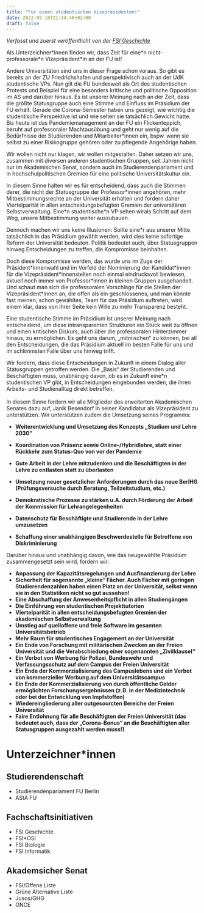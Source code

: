 ```yaml
---
title: "Für einen studentischen Vizepräsidenten!"
date: 2022-05-16T21:34:46+02:00
draft: false
---
```

*Verfasst und zuerst veröffentlicht von der [FSI Geschichte](https://fsigeschichtefu.de/2125/fuer-einen-studentischen-vizepraesidenten/)*

Als Unterzeichner\*innen finden wir, dass Zeit für eine\*n nicht-professorale\*n Vizepräsident\*in an der FU ist!

Andere Universitäten sind uns in dieser Frage schon voraus. So gibt es bereits an der ZU Friedrichshafen und perspektivisch auch an der UdK studentische VPs. Nun gilt die FU bundesweit als Ort des studentischen Protests und Beispiel für eine besonders kritische und politische Opposition im
AS und darüber hinaus. Es ist unserer Meinung nach an der Zeit, dass die größte Statusgruppe auch
eine Stimme und Einfluss im Präsidium der FU erhält.
Gerade die Corona-Semester haben uns gezeigt, wie wichtig die studentische Perspektive ist und wie
selten sie tatsächlich Gewicht hatte. Bis heute ist das Pandemiemanagement an der FU ein Flickenteppich, beruht auf professoraler Machtausübung und geht nur wenig auf die Bedürfnisse der Studierenden und Mitarbeiter\*innen ein, bspw. wenn sie selbst zu einer Risikogruppe gehören oder zu pflegende Angehörige haben.

Wir wollen nicht nur klagen, wir wollen mitgestalten. Daher setzen wir uns, zusammen mit diversen
anderen studentischen Gruppen, seit Jahren nicht nur im Akademischen Senat, sondern auch im
Studierendenparlament und in hochschulpolitischen Gremien für eine politische Universitätskultur ein.

In diesem Sinne halten wir es für entscheidend, dass auch die Stimmen derer, die nicht der Statusgruppe der Professor\*innen angehören, mehr Mitbestimmungsrechte an der Universität erhalten und fordern daher Viertelparität in allen entscheidungsbefugten Gremien der universitären
Selbstverwaltung. Eine\*n studentische\*n VP sehen wirals Schritt auf dem Weg, unsere Mitbestimmung weiter auszubauen.

Dennoch machen wir uns keine Illusionen: Sollte eine\*r aus unserer Mitte tatsächlich in das Präsidium gewählt werden, wird dies keine sofortige Reform der Universität bedeuten. Politik bedeutet auch, über Statusgruppen hinweg Entscheidungen zu treffen, die Kompromisse beinhalten.

Doch diese Kompromisse werden, das wurde uns im Zuge der Präsident\*innenwahl und im Vorfeld der Nominierung der Kandidat\*innen für die Vizepräsident\*innenstellen noch einmal eindrucksvoll bewiesen, aktuell noch immer von Professor\*innen in kleinen Gruppen ausgehandelt. Und schaut man sich die professoralen Vorschläge für die Stellen der Vizepräsident\*innen an, die offen als ein geschlossenes, und man könnte fast meinen, schon gewähltes, Team für das Präsidium auftreten, wird
einem klar, dass von ihrer Seite kein Wille zu mehr Transparenz besteht.

Eine studentische Stimme im Präsidium ist unserer Meinung nach entscheidend, um diese intransparenten Strukturen ein Stück weit zu öffnen und einen kritischen Diskurs, auch über die professoralen Hinterzimmer hinaus, zu ermöglichen. Es geht uns darum, „mitmischen“ zu können, bei all den Entscheidungen, die das Präsidium aktuell im besten Falle für uns und im schlimmsten Falle
über uns hinweg trifft.

Wir fordern, dass diese Entscheidungen in Zukunft in einem Dialog aller Statusgruppen getroffen werden. Die „Basis“ der Studierenden und Beschäftigten muss, unabhängig davon, ob es in Zukunft eine\*n studentischen VP gibt, in Entscheidungen eingebunden werden, die ihren Arbeits- und Studienalltag direkt betreffen.
<br/><br/>
In diesem Sinne fordern wir alle Mitglieder des erweiterten Akademischen Senates dazu auf, Janik
Besendorf in seiner Kandidatur als Vizepräsident zu unterstützen. Wir unterstützen zudem die Umsetzung seines Programms:
<b>
- Weiterentwicklung und Umsetzung des Konzepts „Studium und Lehre 2030“

- Koordination von Präsenz sowie Online-/Hybridlehre, statt einer Rückkehr zum Status-Quo von vor der Pandemie

- Gute Arbeit in der Lehre mitzudenken und die Beschäftigten in der Lehre zu entlasten statt zu überlasten

- Umsetzung neuer gesetzlicher Anforderungen durch das neue BerlHG (Prüfungsversuche durch Beratung, Teilzeitstudium, etc.)

- Demokratische Prozesse zu stärken u.A. durch Förderung der Arbeit der Kommission für Lehrangelegenheiten

- Datenschutz für Beschäftigte und Studierende in der Lehre umzusetzen

- Schaffung einer unabhängigen Beschwerdestelle für Betroffene von Diskriminierung

</b>

Darüber hinaus und unabhängig davon, wie das neugewählte Präsidium zusammengesetzt sein wird,
fordern wir:
<b>
- Anpassung der Kapazitätsregelungen und Ausfinanzierung der Lehre
- Sicherheit für sogenannte „kleine“ Fächer. Auch Fächer mit geringen Studierendenzahlen
haben einen Platz an der Universität, selbst wenn sie in den Statistiken nicht so gut aussehen!
- Eine Abschaffung der Anwesenheitspflicht in allen Studiengängen
- Die Einführung von studentischen Projekttutorien
- Viertelparität in allen entscheidungsbefugten Gremien der akademischen Selbstverwaltung
- Umstieg auf quelloffene und freie Software im gesamten Universitätsbetrieb
- Mehr Raum für studentisches Engagement an der Universität
- Ein Ende von Forschung mit militärischen Zwecken an der Freien Universität und die
Verabschiedung einer sogenannten „Zivilklausel“
- Ein Verbot von Werbung für Polizei, Bundeswehr und Verfassungsschutz auf dem Campus
der Freien Universität
- Ein Ende der Kommerzialisierung des Campuslebens und ein Verbot von kommerzieller
Werbung auf dem Universitätscampus
- Ein Ende der Kommerzialisierung von durch öffentliche Gelder ermöglichten
Forschungsergebnissen (z.B. in der Medizintechnik oder bei der Entwicklung von
Impfstoffen)
- Wiedereingliederung aller outgesourcten Bereiche der Freien Universität
- Faire Entlohnung für alle Beschäftigten der Freien Universität (das bedeutet auch, dass der „Corona-Bonus“ an die Beschäftigten aller Statusgruppen ausgezahlt werden muss!)
</b>

# Unterzeichner\*innen
## Studierendenschaft
- Studierendenparlament FU Berlin
- AStA FU
## Fachschaftsinitiativen
- FSI Geschichte
- FSI\*OSI
- FSI Biologie
- FSI Informatik
## Akademsicher Senat
- FSI/Offene Liste
- Grüne Alternative Liste
- Jusos/GHG
- ONCE



